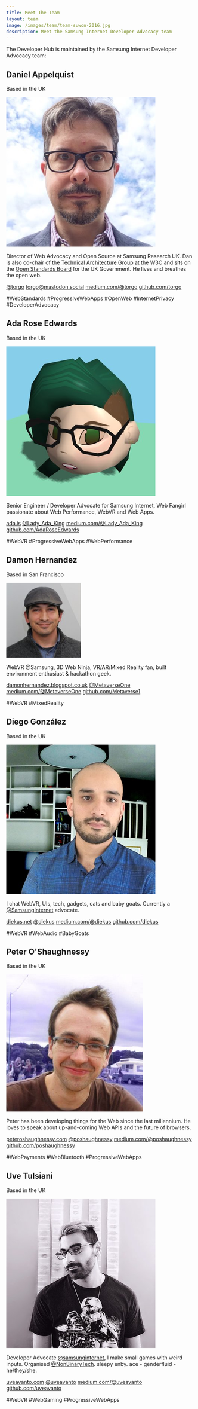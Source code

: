 ```yaml
---
title: Meet The Team
layout: team
image: /images/team/team-suwon-2016.jpg
description: Meet the Samsung Internet Developer Advocacy team
---
```

The Developer Hub is maintained by the Samsung Internet Developer Advocacy team:

## Daniel Appelquist

<p class="location">Based in the UK</p>

<div class="profile">
  <img src="images/team/torgo.jpg" alt="Daniel Appelquist"/> 
  <p>Director of Web Advocacy and Open Source at Samsung Research UK. Dan is also co-chair of the <a href="http://w3.org/tag">Technical Architecture Group</a> at the W3C and sits on the <a href="https://www.gov.uk/government/groups/open-standards-board">Open Standards Board</a> for the UK Government. He lives and breathes the open web.</p>
  <p class="profile-links"><a class="twitter" href="https://twitter.com/torgo">@torgo</a> <a class="mastodon" href="https://mastodon.social/@torgo">torgo@mastodon.social</a> <a class="medium" href="https://medium.com/@torgo">medium.com/@torgo</a> <a class="github" href="https://github.com/torgo">github.com/torgo</a></p> 
  <p class="tags"><span>#WebStandards</span> <span>#ProgressiveWebApps</span> <span>#OpenWeb</span> <span>#InternetPrivacy</span> <span>#DeveloperAdvocacy</span></p>
</div> 

## Ada Rose Edwards

<p class="location">Based in the UK</p>

<div class="profile">
  <img src="images/team/ada.jpg" alt="Ada Rose Edwards"/>
  <p>Senior Engineer / Developer Advocate for Samsung Internet, Web Fangirl passionate about Web Performance, WebVR and Web Apps.</p>
  <p class="profile-links"><a class="home" href="https://ada.is/">ada.is</a> <a class="twitter" href="https://twitter.com/Lady_Ada_King">@Lady_Ada_King</a> <a class="medium" href="https://medium.com/@Lady_Ada_King">medium.com/@Lady_Ada_King</a> <a class="github" href="https://github.com/AdaRoseEdwards">github.com/AdaRoseEdwards</a></p>
  <p class="tags"><span>#WebVR</span> <span>#ProgressiveWebApps</span> <span>#WebPerformance</span></p>
</div>

## Damon Hernandez

<p class="location">Based in San Francisco</p>

<div class="profile">
  <img src="images/team/damon.jpg" alt="Damon Hernandez"/>
  <p>WebVR @Samsung, 3D Web Ninja, VR/AR/Mixed Reality fan, built environment enthusiast & hackathon geek.</p>
  <p class="profile-links"><a class="home" href="http://damonhernandez.blogspot.co.uk/">damonhernandez.blogspot.co.uk</a> <a class="twitter" href="https://twitter.com/metaverseone">@MetaverseOne</a> <a class="medium" href="https://medium.com/@MetaverseOne">medium.com/@MetaverseOne</a> <a class="github" href="https://github.com/Metaverse1">github.com/Metaverse1</a></p>
  <p class="tags"><span>#WebVR</span> <span>#MixedReality</span></p>
</div>

## Diego González

<p class="location">Based in the UK</p>

<div class="profile">
  <img src="images/team/diego.jpg" alt="Diego González"/>
  <p>I chat WebVR, UIs, tech, gadgets, cats and baby goats. Currently a <a href="https://twitter.com/samsunginternet">@SamsungInternet</a> advocate.</p>
  <p class="profile-links"><a class="home" href="https://diekus.net">diekus.net</a> <a class="twitter" href="https://twitter.com/diekus">@diekus</a> <a class="medium" href="https://medium.com/@diekus">medium.com/@diekus</a> <a class="github" href="https://github.com/diekus">github.com/diekus</a></p>
  <p class="tags"><span>#WebVR</span> <span>#WebAudio</span> <span>#BabyGoats</span></p>
</div>

## Peter O'Shaughnessy

<p class="location">Based in the UK</p>

<div class="profile">
  <img src="images/team/peter.jpg" alt="Peter O'Shaughnessy"/>
  <p>Peter has been developing things for the Web since the last millennium. He loves to speak about up-and-coming Web APIs and the future of browsers.</p>
  <p class="profile-links"><a class="home" href="https://peteroshaughnessy.com">peteroshaughnessy.com</a> <a class="twitter" href="https://twitter.com/poshaughnessy">@poshaughnessy</a> <a class="medium" href="https://medium.com/@poshaughnessy">medium.com/@poshaughnessy</a> <a class="github" href="https://github.com/poshaughnessy">github.com/poshaughnessy</a></p>
  <p class="tags"><span>#WebPayments</span> <span>#WebBluetooth</span> <span>#ProgressiveWebApps</span></p>
</div>

## Uve Tulsiani

<p class="location">Based in the UK</p>

<div class="profile">
  <img src="images/team/uve.jpg" alt="Yuvesh Tulsiani"/>
  <p>Developer Advocate <a href="https://twitter.com/samsunginternet">@samsunginternet</a>, I make small games with weird inputs. Organised <a href="https://twitter.com/NonBinaryTech">@NonBinaryTech</a>. sleepy enby. ace - genderfluid - he/they/she.</p>
  <p class="profile-links"><a class="home" href="http://uveavanto.com">uveavanto.com</a> <a class="twitter" href="https://twitter.com/uveavanto">@uveavanto</a> <a class="medium" href="https://medium.com/@uveavanto">medium.com/@uveavanto</a> <a class="github" href="https://github.com/uveavanto">github.com/uveavanto</a></p>
  <p class="tags"><span>#WebVR</span> <span>#WebGaming</span> <span>#ProgressiveWebApps</span></p>
</div>
